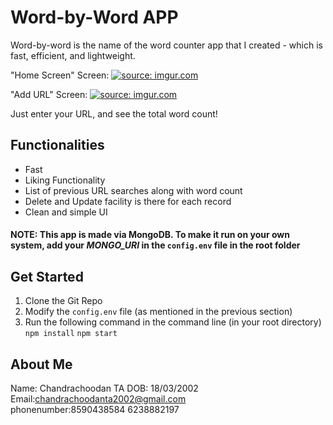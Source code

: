 # Word-by-Word APP

Word-by-word is the name of the word counter app that I created - which is fast, efficient, and lightweight.

"Home Screen" Screen:
<a href="https://imgur.com/jt4z3er"><img src="https://i.imgur.com/jt4z3er.jpg" title="source: imgur.com" /></a>

"Add URL" Screen:
<a href="https://imgur.com/jt4z3er"><img src="https://i.imgur.com/jt4z3er.jpg" title="source: imgur.com" /></a>

Just enter your URL, and see the total word count!

## Functionalities
- Fast
- Liking Functionality
- List of previous URL searches along with word count
- Delete and Update facility is there for each record
- Clean and simple UI

  

#### NOTE: This app is made via MongoDB. To make it run on your own system, add your *MONGO_URI* in the  `config.env` file in the root folder

## Get Started
1. Clone the Git Repo
2. Modify the ```config.env``` file (as mentioned in the previous section)
3. Run the following command in the command line (in your root directory)
                ```npm install```
```npm start```

## About Me

  Name: Chandrachoodan TA
  DOB: 18/03/2002
  Email:chandrachoodanta2002@gmail.com	
  phonenumber:8590438584
  6238882197

